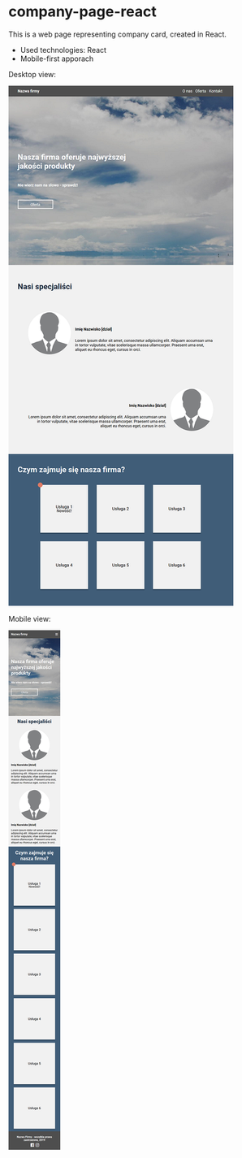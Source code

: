 # company-page-react

This is a web page representing company card, created in React.

* Used technologies: React
* Mobile-first apporach

Desktop view:

![image](./public/readme-graphics/company-page-desktop.png)

Mobile view:

![image](./public/readme-graphics/company-page-mobile.png)
